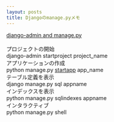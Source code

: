 ```yaml
---
layout: posts
title: Djangoのmanage.pyメモ 
---
```

[django-admin and manage.py](https://docs.djangoproject.com/en/dev/ref/django-admin/#django-admin-and-manage-py)   
<br/>
プロジェクトの開始   
django-admin startproject project_name  
アプリケーションの作成   
python manage.py [startapp](https://docs.djangoproject.com/en/1.7/ref/django-admin/#startapp-app-label-destination) app_name    
テーブル定義を表示   
django manage.py sql appname  
インデックスを表示  
python manage.py sqlindexes appname   
インタラクティブ   
python manage.py shell   
<br/>
